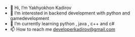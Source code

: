 - 👋 Hi, I’m Yakhyokhon Kadirov
- 👀 I’m interested in backend development with python and gamedevelopment
- 🌱 I’m currently learning python , java , c++ and c#
- 📫 How to reach me developerkadirov@gmail.com

<!---
alproger/alproger is a ✨ special ✨ repository because its `README.md` (this file) appears on your GitHub profile.
You can click the Preview link to take a look at your changes.
--->

